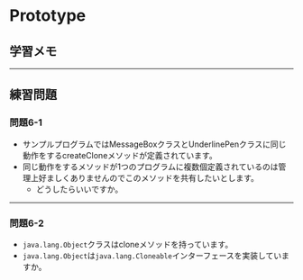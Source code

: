# Prototype

## 学習メモ

---

## 練習問題

### 問題6-1

- サンプルプログラムではMessageBoxクラスとUnderlinePenクラスに同じ動作をするcreateCloneメソッドが定義されています。
- 同じ動作をするメソッドが1つのプログラムに複数個定義されているのは管理上好ましくありませんのでこのメソッドを共有したいとします。
  - どうしたらいいですか。

---

### 問題6-2

- `java.lang.Object`クラスはcloneメソッドを持っています。
- `java.lang.Object`は`java.lang.Cloneable`インターフェースを実装していますか。

